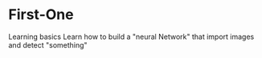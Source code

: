 # First-One
Learning basics
Learn how to build a "neural Network" that import images and detect "something"
